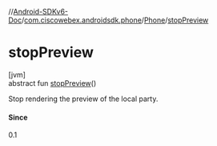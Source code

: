 //[Android-SDKv6-Doc](../../../index.md)/[com.ciscowebex.androidsdk.phone](../index.md)/[Phone](index.md)/[stopPreview](stop-preview.md)

# stopPreview

[jvm]\
abstract fun [stopPreview](stop-preview.md)()

Stop rendering the preview of the local party.

#### Since

0.1
